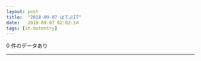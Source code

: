 ```yaml
---
layout: post
title:  "2018-09-07 はてぶIT"
date:   2018-09-07 02:02:14
tags: [it-hotentry]
---
```

0 件のデータあり

<hr>
